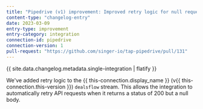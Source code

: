 ```yaml
---
title: "Pipedrive (v1) improvement: Improved retry logic for null requests for DealsFlow stream"
content-type: "changelog-entry"
date: 2023-03-09
entry-type: improvement
entry-category: integration
connection-id: pipedrive
connection-version: 1
pull-request: "https://github.com/singer-io/tap-pipedrive/pull/131"
---
```

{{ site.data.changelog.metadata.single-integration | flatify }}

We've added retry logic to the {{ this-connection.display_name }} (v{{ this-connection.this-version }}) `dealsflow` stream. This allows the integration to automatically retry API requests when it returns a status of 200 but a null body.